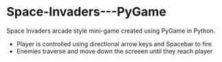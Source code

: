 # Space-Invaders---PyGame
Space Invaders arcade style mini-game created using PyGame in Python. 
  - Player is controlled using directional arrow keys and Spacebar to fire
  - Enemies traverse and move down the screeen until they reach player 
